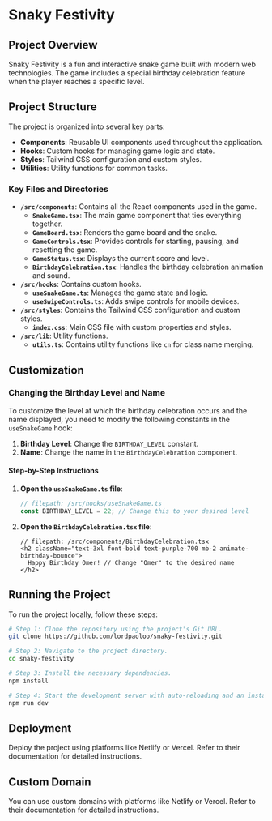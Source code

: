# Snaky Festivity

## Project Overview

Snaky Festivity is a fun and interactive snake game built with modern web technologies. The game includes a special birthday celebration feature when the player reaches a specific level.

## Project Structure

The project is organized into several key parts:

- **Components**: Reusable UI components used throughout the application.
- **Hooks**: Custom hooks for managing game logic and state.
- **Styles**: Tailwind CSS configuration and custom styles.
- **Utilities**: Utility functions for common tasks.

### Key Files and Directories

- **`/src/components`**: Contains all the React components used in the game.
  - **`SnakeGame.tsx`**: The main game component that ties everything together.
  - **`GameBoard.tsx`**: Renders the game board and the snake.
  - **`GameControls.tsx`**: Provides controls for starting, pausing, and resetting the game.
  - **`GameStatus.tsx`**: Displays the current score and level.
  - **`BirthdayCelebration.tsx`**: Handles the birthday celebration animation and sound.
- **`/src/hooks`**: Contains custom hooks.
  - **`useSnakeGame.ts`**: Manages the game state and logic.
  - **`useSwipeControls.ts`**: Adds swipe controls for mobile devices.
- **`/src/styles`**: Contains the Tailwind CSS configuration and custom styles.
  - **`index.css`**: Main CSS file with custom properties and styles.
- **`/src/lib`**: Utility functions.
  - **`utils.ts`**: Contains utility functions like `cn` for class name merging.

## Customization

### Changing the Birthday Level and Name

To customize the level at which the birthday celebration occurs and the name displayed, you need to modify the following constants in the `useSnakeGame` hook:

1. **Birthday Level**: Change the `BIRTHDAY_LEVEL` constant.
2. **Name**: Change the name in the `BirthdayCelebration` component.

#### Step-by-Step Instructions

1. **Open the `useSnakeGame.ts` file**:
   ```typescript
   // filepath: /src/hooks/useSnakeGame.ts
   const BIRTHDAY_LEVEL = 22; // Change this to your desired level
   ```

2. **Open the `BirthdayCelebration.tsx` file**:
   ```tsx
   // filepath: /src/components/BirthdayCelebration.tsx
   <h2 className="text-3xl font-bold text-purple-700 mb-2 animate-birthday-bounce">
     Happy Birthday Omer! // Change "Omer" to the desired name
   </h2>
   ```

## Running the Project

To run the project locally, follow these steps:

```sh
# Step 1: Clone the repository using the project's Git URL.
git clone https://github.com/lordpaoloo/snaky-festivity.git

# Step 2: Navigate to the project directory.
cd snaky-festivity

# Step 3: Install the necessary dependencies.
npm install

# Step 4: Start the development server with auto-reloading and an instant preview.
npm run dev
```


## Deployment

Deploy the project using platforms like Netlify or Vercel. Refer to their documentation for detailed instructions.

## Custom Domain

You can use custom domains with platforms like Netlify or Vercel. Refer to their documentation for detailed instructions.

